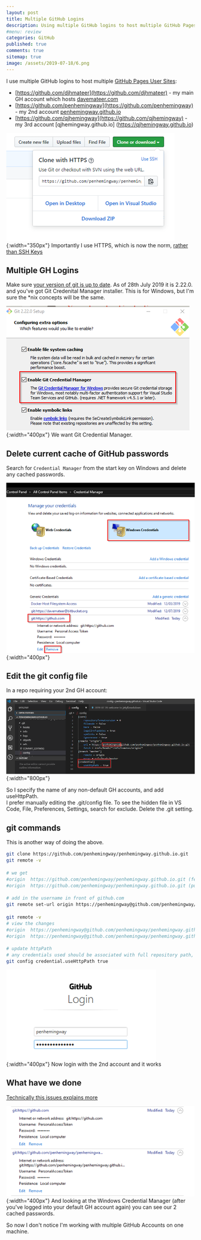 ```yaml
---
layout: post
title: Multiple GitHub Logins 
description: Using multiple GitHub logins to host multiple GitHub Pages static sites. I'm using HTTPS rather than SSH keys. 
#menu: review
categories: GitHub 
published: true 
comments: true   
sitemap: true
image: /assets/2019-07-18/6.png
---
```

I use multiple GitHub logins to host multiple [GitHub Pages User Sites](https://pages.github.com/#tutorial):

- [https://github.com/djhmateer](https://github.com/djhmateer) - my main GH account which hosts [davemateer.com](https://davemateer.com)
- [https://github.com/penhemingway](https://github.com/penhemingway) - my 2nd account [penhemingway.github.io](https://penhemingway.github.io)
- [https://github.com/qjhemingway](https://github.com/qjhemingway) - my 3rd account [qjhemingway.github.io] (https://qjhemingway.github.io)

![alt text](/assets/2019-07-18/6.png "HTTPS not SSH"){:width="350px"}
 Importantly I use HTTPS, which is now the norm, [rather than SSH Keys](https://medium.com/@pinglinh/how-to-have-2-github-accounts-on-one-machine-windows-69b5b4c5b14e)

## Multiple GH Logins

Make sure [your version of git is up to date](https://git-scm.com/download). As of 28th July 2019 it is 2.22.0. and you've got Git Credenital Manager installer. This is for Windows, but I'm sure the *nix concepts will be the same.

![alt text](/assets/2019-07-18/4.png "Git Credential Manager"){:width="400px"}
We want Git Credential Manager.

## Delete current cache of GitHub passwords

Search for `Credential Manager` from the start key on Windows and delete any cached passwords. 

![alt text](/assets/2019-07-18/5.png "Remove cached access token from credential manager"){:width="400px"}

## Edit the git config file

In a repo requiring your 2nd GH account:

![alt text](/assets/2019-07-28/2.png "Edit the config file"){:width="800px"}

So I specify the name of any non-default GH accounts, and add useHttpPath.  
I prefer manually editing the .git/config file. To see the hidden file in VS Code, File, Preferences, Settings, search for exclude. Delete the .git setting.

## git commands

This is another way of doing the above.

```bash
git clone https://github.com/penhemingway/penhemingway.github.io.git
git remote -v

# we get
#origin  https://github.com/penhemingway/penhemingway.github.io.git (fetch)
#origin  https://github.com/penhemingway/penhemingway.github.io.git (push)

# add in the username in front of github.com
git remote set-url origin https://penhemingway@github.com/penhemingway/penhemingway.github.io.git

git remote -v
# view the changes
#origin  https://penhemingway@github.com/penhemingway/penhemingway.github.io.git (fetch)
#origin  https://penhemingway@github.com/penhemingway/penhemingway.github.io.git (push)

# update httpPath
# any credentials used should be associated with full repository path, not the entire domain eg github.com default (our main account)
git config credential.useHttpPath true
```

![alt text](/assets/2019-07-18/8.png "HTTPS not SSH"){:width="400px"}
Now login with the 2nd account and it works

## What have we done

[Technically this issues explains more](https://github.com/microsoft/Git-Credential-Manager-for-Windows/issues/749)

![alt text](/assets/2019-07-18/9.png "Got 2 cached passwords now"){:width="400px"}
And looking at the Windows Credential Manager (after you've logged into your default GH account again) you can see our 2 cached passwords.

So now I don't notice I'm working with multiple GitHub Accounts on one machine.




